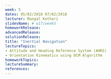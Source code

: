 ```yaml
---
week: 5
dates: 05/02/2018 07/02/2018
lecturer: Mangal Kothari
slidesName: # w17/week5
homeworkRelease:
advancedRelease:
solutionRelease:
title: "Inertial Navigation"
lectureTopics:
- Attitude and Heading Reference System (AHRS)
- Orientation Kinematics using DCM Algorithm
homeworkTopics:
lectureSummary:
references:
---
```

